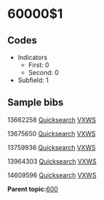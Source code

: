 # 60000$1

## Codes

-   Indicators
    -   First: 0
    -   Second: 0
-   Subfield: 1

## Sample bibs

13662258 [Quicksearch](https://search.library.yale.edu/catalog/13662258) [VXWS](http://prodorbis.library.yale.edu:7014/vxws/GetHoldingsService?bibId=13662258)

13675650 [Quicksearch](https://search.library.yale.edu/catalog/13675650) [VXWS](http://prodorbis.library.yale.edu:7014/vxws/GetHoldingsService?bibId=13675650)

13759936 [Quicksearch](https://search.library.yale.edu/catalog/13759936) [VXWS](http://prodorbis.library.yale.edu:7014/vxws/GetHoldingsService?bibId=13759936)

13964303 [Quicksearch](https://search.library.yale.edu/catalog/13964303) [VXWS](http://prodorbis.library.yale.edu:7014/vxws/GetHoldingsService?bibId=13964303)

14609596 [Quicksearch](https://search.library.yale.edu/catalog/14609596) [VXWS](http://prodorbis.library.yale.edu:7014/vxws/GetHoldingsService?bibId=14609596)

**Parent topic:**[600](../../tags/600/600.md)


